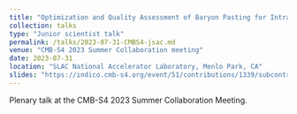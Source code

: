 ```yaml
---
title: "Optimization and Quality Assessment of Baryon Pasting for Intracluster Gas using the Borg Cube Simulation"
collection: talks
type: "Junior scientist talk"
permalink: /talks/2023-07-31-CMBS4-jsac.md
venue: "CMB-S4 2023 Summer Collaboration meeting"
date: 2023-07-31
location: "SLAC National Accelerator Laboratory, Menlo Park, CA"
slides: "https://indico.cmb-s4.org/event/51/contributions/1339/subcontributions/121/attachments/977/2490/keruzore_jsac_s42023.pdf"
---
```


Plenary talk at the CMB-S4 2023 Summer Collaboration Meeting.
